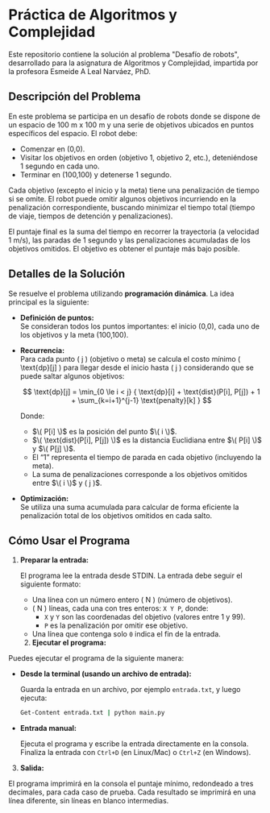 # Práctica de Algoritmos y Complejidad

Este repositorio contiene la solución al problema "Desafío de robots", desarrollado para la asignatura de Algoritmos y Complejidad, impartida por la profesora Esmeide A Leal Narváez, PhD.

## Descripción del Problema

En este problema se participa en un desafío de robots donde se dispone de un espacio de 100 m x 100 m y una serie de objetivos ubicados en puntos específicos del espacio. El robot debe:
- Comenzar en (0,0).
- Visitar los objetivos en orden (objetivo 1, objetivo 2, etc.), deteniéndose 1 segundo en cada uno.
- Terminar en (100,100) y detenerse 1 segundo.

Cada objetivo (excepto el inicio y la meta) tiene una penalización de tiempo si se omite. El robot puede omitir algunos objetivos incurriendo en la penalización correspondiente, buscando minimizar el tiempo total (tiempo de viaje, tiempos de detención y penalizaciones).

El puntaje final es la suma del tiempo en recorrer la trayectoria (a velocidad 1 m/s), las paradas de 1 segundo y las penalizaciones acumuladas de los objetivos omitidos. El objetivo es obtener el puntaje más bajo posible.

## Detalles de la Solución

Se resuelve el problema utilizando **programación dinámica**. La idea principal es la siguiente:

- **Definición de puntos:**  
  Se consideran todos los puntos importantes: el inicio (0,0), cada uno de los objetivos y la meta (100,100).

- **Recurrencia:**  
  Para cada punto \( j \) (objetivo o meta) se calcula el costo mínimo \( \text{dp}[j] \) para llegar desde el inicio hasta \( j \) considerando que se puede saltar algunos objetivos:
  
  $$
  \text{dp}[j] = \min_{0 \le i < j} { \text{dp}[i] + \text{dist}(P[i], P[j]) + 1 + \sum_{k=i+1}^{j-1} \text{penalty}[k] }
  $$
  
  Donde:
  - $\( P[i] \)$ es la posición del punto $\( i \)$.
  - $\( \text{dist}(P[i], P[j]) \)$ es la distancia Euclidiana entre $\( P[i] \)$ y $\( P[j] \)$.
  - El “1” representa el tiempo de parada en cada objetivo (incluyendo la meta).
  - La suma de penalizaciones corresponde a los objetivos omitidos entre $\( i \)$ y \( j \)$.

- **Optimización:**  
  Se utiliza una suma acumulada para calcular de forma eficiente la penalización total de los objetivos omitidos en cada salto.

## Cómo Usar el Programa

1. **Preparar la entrada:**

   El programa lee la entrada desde STDIN. La entrada debe seguir el siguiente formato:

   - Una línea con un número entero \( N \) (número de objetivos).
   - \( N \) líneas, cada una con tres enteros: `X Y P`, donde:
     - `X` y `Y` son las coordenadas del objetivo (valores entre 1 y 99).
     - `P` es la penalización por omitir ese objetivo.
   - Una línea que contenga solo `0` indica el fin de la entrada.

   2. **Ejecutar el programa:**

Puedes ejecutar el programa de la siguiente manera:

- **Desde la terminal (usando un archivo de entrada):**
  
  Guarda la entrada en un archivo, por ejemplo `entrada.txt`, y luego ejecuta:
  ```bash
  Get-Content entrada.txt | python main.py
  ```
  
- **Entrada manual:**

  Ejecuta el programa y escribe la entrada directamente en la consola. Finaliza la entrada con `Ctrl+D` (en Linux/Mac) o `Ctrl+Z` (en Windows).

3. **Salida:**

El programa imprimirá en la consola el puntaje mínimo, redondeado a tres decimales, para cada caso de prueba. Cada resultado se imprimirá en una línea diferente, sin líneas en blanco intermedias.
